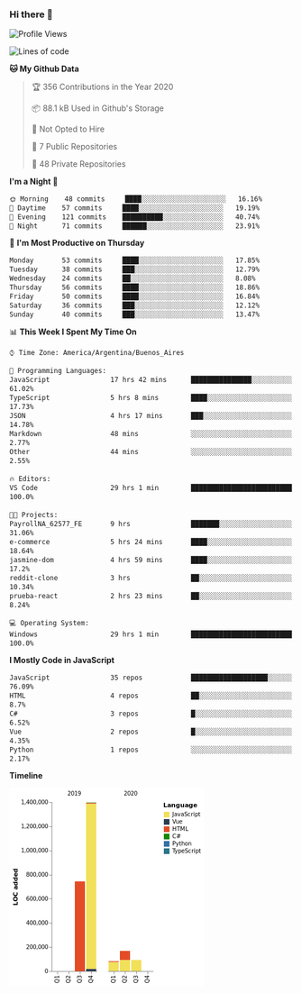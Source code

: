 ### Hi there 👋

<!--
**brrianalexis/brrianalexis** is a ✨ _special_ ✨ repository because its `README.md` (this file) appears on your GitHub profile.

Here are some ideas to get you started:

- 🔭 I’m currently working on ...
- 🌱 I’m currently learning ...
- 👯 I’m looking to collaborate on ...
- 🤔 I’m looking for help with ...
- 💬 Ask me about ...
- 📫 How to reach me: ...
- 😄 Pronouns: ...
- ⚡ Fun fact: ...
-->


<!--START_SECTION:waka-->
![Profile Views](http://img.shields.io/badge/Profile%20Views-0-blue)

![Lines of code](https://img.shields.io/badge/From%20Hello%20World%20I%27ve%20Written-38.2%20million%20lines%20of%20code-blue)

**🐱 My Github Data** 

> 🏆 356 Contributions in the Year 2020
 > 
> 📦 88.1 kB Used in Github's Storage 
 > 
> 🚫 Not Opted to Hire
 > 
> 📜 7 Public Repositories
 > 
> 🔑 48 Private Repositories 

**I'm a Night 🦉** 

```text
🌞 Morning    48 commits     ████░░░░░░░░░░░░░░░░░░░░░   16.16% 
🌆 Daytime    57 commits     ████░░░░░░░░░░░░░░░░░░░░░   19.19% 
🌃 Evening    121 commits    ██████████░░░░░░░░░░░░░░░   40.74% 
🌙 Night      71 commits     ██████░░░░░░░░░░░░░░░░░░░   23.91%

```
📅 **I'm Most Productive on Thursday** 

```text
Monday       53 commits     ████░░░░░░░░░░░░░░░░░░░░░   17.85% 
Tuesday      38 commits     ███░░░░░░░░░░░░░░░░░░░░░░   12.79% 
Wednesday    24 commits     ██░░░░░░░░░░░░░░░░░░░░░░░   8.08% 
Thursday     56 commits     ████░░░░░░░░░░░░░░░░░░░░░   18.86% 
Friday       50 commits     ████░░░░░░░░░░░░░░░░░░░░░   16.84% 
Saturday     36 commits     ███░░░░░░░░░░░░░░░░░░░░░░   12.12% 
Sunday       40 commits     ███░░░░░░░░░░░░░░░░░░░░░░   13.47%

```


📊 **This Week I Spent My Time On** 

```text
⌚︎ Time Zone: America/Argentina/Buenos_Aires

💬 Programming Languages: 
JavaScript               17 hrs 42 mins      ███████████████░░░░░░░░░░   61.02% 
TypeScript               5 hrs 8 mins        ████░░░░░░░░░░░░░░░░░░░░░   17.73% 
JSON                     4 hrs 17 mins       ███░░░░░░░░░░░░░░░░░░░░░░   14.78% 
Markdown                 48 mins             ░░░░░░░░░░░░░░░░░░░░░░░░░   2.77% 
Other                    44 mins             ░░░░░░░░░░░░░░░░░░░░░░░░░   2.55%

🔥 Editors: 
VS Code                  29 hrs 1 min        █████████████████████████   100.0%

🐱‍💻 Projects: 
PayrollNA_62577_FE       9 hrs               ███████░░░░░░░░░░░░░░░░░░   31.06% 
e-commerce               5 hrs 24 mins       ████░░░░░░░░░░░░░░░░░░░░░   18.64% 
jasmine-dom              4 hrs 59 mins       ████░░░░░░░░░░░░░░░░░░░░░   17.2% 
reddit-clone             3 hrs               ██░░░░░░░░░░░░░░░░░░░░░░░   10.34% 
prueba-react             2 hrs 23 mins       ██░░░░░░░░░░░░░░░░░░░░░░░   8.24%

💻 Operating System: 
Windows                  29 hrs 1 min        █████████████████████████   100.0%

```

**I Mostly Code in JavaScript** 

```text
JavaScript               35 repos            ███████████████████░░░░░░   76.09% 
HTML                     4 repos             ██░░░░░░░░░░░░░░░░░░░░░░░   8.7% 
C#                       3 repos             █░░░░░░░░░░░░░░░░░░░░░░░░   6.52% 
Vue                      2 repos             █░░░░░░░░░░░░░░░░░░░░░░░░   4.35% 
Python                   1 repos             ░░░░░░░░░░░░░░░░░░░░░░░░░   2.17%

```


**Timeline**

![Chart not found](https://github.com/brrianalexis/brrianalexis/blob/master/charts/bar_graph.png) 


<!--END_SECTION:waka-->

